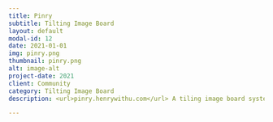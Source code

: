 ```yaml
---
title: Pinry
subtitle: Tilting Image Board
layout: default
modal-id: 12
date: 2021-01-01
img: pinry.png
thumbnail: pinry.png
alt: image-alt
project-date: 2021
client: Community
category: Tilting Image Board
description: <url>pinry.henrywithu.com</url> A tiling image board system for people who want to save, tag, and share images, videos and webpages in an easy to skim through format.

---
```

